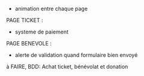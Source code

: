       
- animation entre chaque page

  
PAGE TICKET :
- systeme de paiement

PAGE BENEVOLE :
- alerte de validation quand formulaire bien envoyé

à FAIRE, BDD:
Achat ticket, bénévolat et donation
